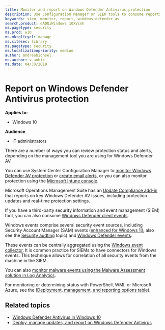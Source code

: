 ```yaml
---
title: Monitor and report on Windows Defender Antivirus protection
description: Use Configuration Manager or SIEM tools to consume reports, and monitor Windows Defender AV with PowerShell and WMI.
keywords: siem, monitor, report, windows defender av
search.product: eADQiWindows 10XVcnh
ms.pagetype: security
ms.prod: w10
ms.mktglfcycl: manage
ms.sitesec: library
ms.pagetype: security
ms.localizationpriority: medium
author: andreabichsel
ms.author: v-anbic
ms.date: 04/30/2018
---
```


# Report on Windows Defender Antivirus protection

**Applies to:**

- Windows 10

**Audience**

- IT administrators

There are a number of ways you can review protection status and alerts, depending on the management tool you are using for Windows Defender AV.



You can use System Center Configuration Manager to [monitor Windows Defender AV protection](https://docs.microsoft.com/en-us/sccm/protect/deploy-use/monitor-endpoint-protection) or [create email alerts](https://docs.microsoft.com/en-us/sccm/protect/deploy-use/endpoint-configure-alerts), or you can also monitor protection using the [Microsoft Intune console](https://docs.microsoft.com/en-us/intune/deploy-use/help-secure-windows-pcs-with-endpoint-protection-for-microsoft-intune#monitor-endpoint-protection).  

Microsoft Operations Management Suite has an [Update Compliance add-in](/windows/deployment/update/update-compliance-get-started) that reports on key Windows Defender AV issues, including protection updates and real-time protection settings.


If you have a third-party security information and event management (SIEM) tool, you can also consume [Windows Defender client events](https://msdn.microsoft.com/en-us/library/windows/desktop/aa964766(v=vs.85).aspx). 

Windows events comprise several security event sources, including Security Account Manager (SAM) events ([enhanced for Windows 10](https://technet.microsoft.com/library/mt431757.aspx), also see the [Security audting](/windows/device-security/auditing/security-auditing-overview) topic) and  [Windows Defender events](troubleshoot-windows-defender-antivirus.md). 

These events can be centrally aggregated using the [Windows event collector](https://msdn.microsoft.com/en-us/library/windows/desktop/bb427443(v=vs.85).aspx). It is common practice for SIEMs to have connectors for Windows events. This technique allows for correlation of all security events from the machine in the SIEM. 

You can also [monitor malware events using the Malware Assessment solution in Log Analytics](https://docs.microsoft.com/en-us/azure/log-analytics/log-analytics-malware).

For monitoring or determining status with PowerShell, WMI, or Microsoft Azure, see the [(Deployment, management, and reporting options table)](deploy-manage-report-windows-defender-antivirus.md#ref2).

## Related topics

- [Windows Defender Antivirus in Windows 10](windows-defender-antivirus-in-windows-10.md)
- [Deploy, manage updates, and report on Windows Defender Antivirus](deploy-manage-report-windows-defender-antivirus.md)
